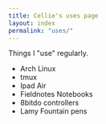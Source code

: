 ```yaml
---
title: Cellie's uses page
layout: index
permalink: "uses/"
---
```


Things I "use" regularly.

+ Arch Linux
+ tmux
+ Ipad Air
+ Fieldnotes Notebooks
+ 8bitdo controllers
+ Lamy Fountain pens

